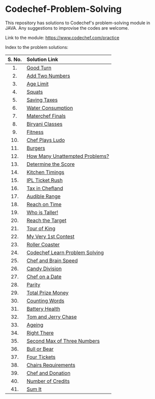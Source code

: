 # Codechef-Problem-Solving
This repository has solutions to Codechef's problem-solving module in JAVA. Any suggestions to improvise the codes are welcome.

Link to the module: https://www.codechef.com/practice

Index to the problem solutions:

| S. No.  | Solution Link |
|:---------------:|:---------------|
|1.| [Good Turn](https://github.com/niharika1102/Codechef-Problem-Solving-JAVA/blob/main/Good%20Turn.java)|
|2.|[Add Two Numbers](https://github.com/niharika1102/Codechef-Problem-Solving-JAVA/blob/main/Add%20Two%20Numbers.java)|
|3.|[Age Limit](https://github.com/niharika1102/Codechef-Problem-Solving-JAVA/blob/main/Age%20Limit.java)|
|4.|[Squats](https://github.com/niharika1102/Codechef-Problem-Solving-JAVA/blob/main/Squats.java)|
|5.|[Saving Taxes](https://github.com/niharika1102/Codechef-Problem-Solving-JAVA/blob/main/Saving%20Taxes.java)|
|6.|[Water Consumption](https://github.com/niharika1102/Codechef-Problem-Solving-JAVA/blob/main/Water%20Consumption.java)|
|7.|[Materchef Finals](https://github.com/niharika1102/Codechef-Problem-Solving-JAVA/blob/main/Masterchef%20Finals.java)|
|8.|[Biryani Classes](https://github.com/niharika1102/Codechef-Problem-Solving-JAVA/blob/main/Biryani%20Classes.java)|
|9.|[Fitness](https://github.com/niharika1102/Codechef-Problem-Solving-JAVA/blob/main/Fitness.java)|
|10.|[Chef Plays Ludo](https://github.com/niharika1102/Codechef-Problem-Solving-JAVA/blob/main/Chef%20Plays%20Ludo.java)|
|11.|[Burgers](https://github.com/niharika1102/Codechef-Problem-Solving-JAVA/blob/main/Burgers.java)|
|12.|[How Many Unattempted Problems?](https://github.com/niharika1102/Codechef-Problem-Solving-JAVA/blob/main/How%20Many%20Unattempted%20Problems.java)|
|13.|[Determine the Score](https://github.com/niharika1102/Codechef-Problem-Solving-JAVA/blob/main/Determine%20The%20Score.java)|
|14.|[Kitchen Timings](https://github.com/niharika1102/Codechef-Problem-Solving-JAVA/blob/main/Kitchen%20Timings.java)|
|15.|[IPL Ticket Rush](https://github.com/niharika1102/Codechef-Problem-Solving-JAVA/blob/main/IPL%20Ticket%20Rush.java)|
|16.|[Tax in Chefland](https://github.com/niharika1102/Codechef-Problem-Solving-JAVA/blob/main/Tax%20in%20Chefland.java)|
|17.|[Audible Range](https://github.com/niharika1102/Codechef-Problem-Solving-JAVA/blob/main/Audible%20Range.java)|
|18.|[Reach on Time](https://github.com/niharika1102/Codechef-Problem-Solving-JAVA/blob/main/Reach%20on%20Time.java)|
|19.|[Who is Taller!](https://github.com/niharika1102/Codechef-Problem-Solving-JAVA/blob/main/Who%20is%20Taller!.java)|
|20.|[Reach the Target](https://github.com/niharika1102/Codechef-Problem-Solving-JAVA/blob/main/Reach%20the%20Target.java)|
|21.|[Tour of King](https://github.com/niharika1102/Codechef-Problem-Solving-JAVA/blob/main/Tour%20of%20King.java)|
|22.|[My Very 1st Contest](https://github.com/niharika1102/Codechef-Problem-Solving-JAVA/blob/main/My%20Very%201st%20Contest.java)|
|23.|[Roller Coaster](https://github.com/niharika1102/Codechef-Problem-Solving-JAVA/blob/main/Roller%20Coaster.java)|
|24.|[Codechef Learn Problem Solving](https://github.com/niharika1102/Codechef-Problem-Solving-JAVA/blob/main/CodeChef%20Learn%20Problem%20Solving.java)|
|25.|[Chef and Brain Speed](https://github.com/niharika1102/Codechef-Problem-Solving-JAVA/blob/main/Chef%20and%20Brain%20Speed.java)|
|26.|[Candy Division](https://github.com/niharika1102/Codechef-Problem-Solving-JAVA/blob/main/Candy%20Division.java)|
|27.|[Chef on a Date](https://github.com/niharika1102/Codechef-Problem-Solving-JAVA/blob/main/Chef%20on%20a%20Date.java)|
|28.|[Parity](https://github.com/niharika1102/Codechef-Problem-Solving-JAVA/blob/main/Parity.java)|
|29.|[Total Prize Money](https://github.com/niharika1102/Codechef-Problem-Solving-JAVA/blob/main/Total%20Prize%20Money.java)|
|30.|[Counting Words](https://github.com/niharika1102/Codechef-Problem-Solving-JAVA/blob/main/Counting%20Words.java)|
|31.|[Battery Health](https://github.com/niharika1102/Codechef-Problem-Solving-JAVA/blob/main/Battery%20Health.java)|
|32.|[Tom and Jerry Chase](https://github.com/niharika1102/Codechef-Problem-Solving-JAVA/blob/main/Tom%20and%20Jerry%20Chase.java)|
|33.|[Ageing](https://github.com/niharika1102/Codechef-Problem-Solving-JAVA/blob/main/Ageing.java)|
|34.|[Right There](https://github.com/niharika1102/Codechef-Problem-Solving-JAVA/blob/main/Right%20There.java)|
|35.|[Second Max of Three Numbers](https://github.com/niharika1102/Codechef-Problem-Solving-JAVA/blob/main/Second%20Max%20of%20Three%20Numbers.java)|
|36.|[Bull or Bear](https://github.com/niharika1102/Codechef-Problem-Solving-JAVA/blob/main/Bull%20or%20Bear.java)|
|37.|[Four Tickets](https://github.com/niharika1102/Codechef-Problem-Solving-JAVA/blob/main/Four%20Tickets.java)|
|38.|[Chairs Requirements](https://github.com/niharika1102/Codechef-Problem-Solving-JAVA/blob/main/Chairs%20Requirements.java)|
|39.|[Chef and Donation](https://github.com/niharika1102/Codechef-Problem-Solving-JAVA/blob/main/Chef%20and%20Donation.java)|
|40.|[Number of Credits](https://github.com/niharika1102/Codechef-Problem-Solving-JAVA/blob/main/Number%20of%20Credits.java)|
|41.|[Sum It](https://github.com/niharika1102/Codechef-Problem-Solving-JAVA/blob/main/Sum%20It.java)|
